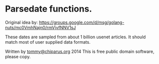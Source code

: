 Parsedate functions.
====================

Original idea by: https://groups.google.com/d/msg/golang-nuts/mc0VmhNajn0/rmVjvfNNV1sJ

These dates are sampled from about 1 billion usenet articles.
It should match most of user supplied data formats.

Written by tommy@chiparus.org 2014
This is free public domain software, please copy.
